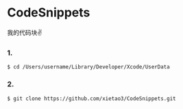 # CodeSnippets
我的代码块✌️

### 1.
```
$ cd /Users/username/Library/Developer/Xcode/UserData
```

### 2.
```
$ git clone https://github.com/xietao3/CodeSnippets.git
```
